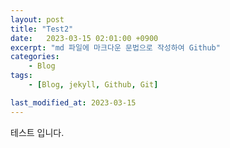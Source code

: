 ```yaml
---
layout: post
title: "Test2"
date:   2023-03-15 02:01:00 +0900
excerpt: "md 파일에 마크다운 문법으로 작성하여 Github" 
categories:
    - Blog
tags:
    - [Blog, jekyll, Github, Git]

last_modified_at: 2023-03-15
---
```

테스트 입니다.